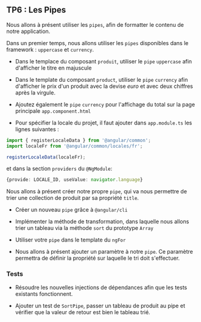 ## TP6 : Les Pipes

Nous allons à présent utiliser les `pipes`, afin de formatter le contenu de notre application.

Dans un premier temps, nous allons utiliser les `pipes` disponibles dans le framework : `uppercase` et `currency`.

- Dans le templace du composant `produit`, utiliser le `pipe` `uppercase` afin d'afficher le titre en majuscule

- Dans le template du composant `product`, utiliser le `pipe` `currency` afin d'afficher le prix d'un produit avec la devise *euro* et avec deux chiffres après la virgule.

- Ajoutez également le `pipe` `currency` pour l'affichage du total sur la page principale `app.component.html`

- Pour spécifier la locale du projet, il faut ajouter dans `app.module.ts` les lignes suivantes :
```typescript
import { registerLocaleData } from '@angular/common';
import localeFr from '@angular/common/locales/fr';

registerLocaleData(localeFr);
```
et dans la section `providers` du `@NgModule`:
```typescript
{provide: LOCALE_ID, useValue: navigator.language}
```

Nous allons à présent créer notre propre `pipe`, qui va nous permettre de trier une collection de produit par sa propriété `title`.

- Créer un nouveau `pipe` grâce à `@angular/cli`

- Implémenter la méthode de transformation, dans laquelle nous allons trier un tableau via la méthode `sort` du prototype `Array`

- Utiliser votre `pipe` dans le template du `ngFor`

- Nous allons à présent ajouter un paramètre à notre `pipe`. Ce paramètre permettra de définir la propriété sur laquelle le tri doit s'effectuer.

### Tests

- Résoudre les nouvelles injections de dépendances afin que les tests existants fonctionnent.

- Ajouter un test de `SortPipe`, passer un tableau de produit au pipe et vérifier que la valeur de retour est bien le tableau trié.
